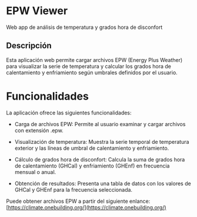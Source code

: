 # EPW Viewer

Web app de análisis de temperatura y grados hora de disconfort

## Descripción

Esta aplicación web permite cargar archivos EPW (Energy Plus Weather) para visualizar la serie de temperatura y calcular los grados hora de calentamiento y enfriamiento según umbrales definidos por el usuario.

# Funcionalidades

La aplicación ofrece las siguientes funcionalidades:

- Carga de archivos EPW: Permite al usuario examinar y cargar archivos con extensión .epw.

- Visualización de temperatura: Muestra la serie temporal de temperatura exterior y las líneas de umbral de calentamiento y enfriamiento.

- Cálculo de grados hora de disconfort: Calcula la suma de grados hora de calentamiento (GHCal) y enfriamiento (GHEnf) en frecuencia mensual o anual.

- Obtención de resultados: Presenta una tabla de datos con los valores de GHCal y GHEnf para la frecuencia seleccionada.

Puede obtener archivos EPW a partir del siguiente enlance:
[https://climate.onebuilding.org/](https://climate.onebuilding.org/)